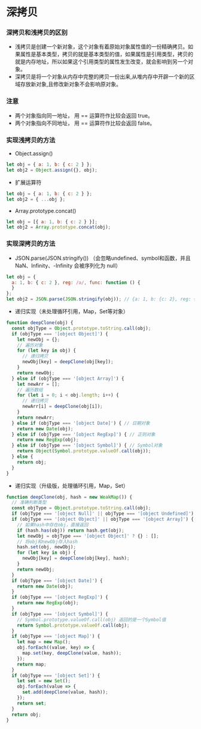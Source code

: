 # 深拷贝

### 深拷贝和浅拷贝的区别

* 浅拷贝是创建一个新对象，这个对象有着原始对象属性值的一份精确拷贝。如果属性是基本类型，拷贝的就是基本类型的值，如果属性是引用类型，拷贝的就是内存地址，所以如果这个引用类型的属性发生改变，就会影响到另一个对象。
* 深拷贝是将一个对象从内存中完整的拷贝一份出来,从堆内存中开辟一个新的区域存放新对象,且修改新对象不会影响原对象。

### 注意

* 两个对象指向同一地址， 用 == 运算符作比较会返回 true。
* 两个对象指向不同地址， 用 == 运算符作比较会返回 false。

### 实现浅拷贝的方法

* Object.assign()

```javascript
let obj = { a: 1, b: { c: 2 } };
let obj2 = Object.assign({}, obj);
```

* 扩展运算符

```javascript
let obj = { a: 1, b: { c: 2 } };
let obj2 = { ...obj };
```

* Array.prototype.concat()

```javascript
let obj = [{ a: 1, b: { c: 2 } }];
let obj2 = Array.prototype.concat(obj);
```

### 实现深拷贝的方法

* JSON.parse(JSON.stringify()) （会忽略undefined、symbol和函数，并且NaN、Infinity、-Infinity 会被序列化为 null）

```javascript
let obj = {
  a: 1, b: { c: 2 }, reg: /a/, func: function () {
  }
};
let obj2 = JSON.parse(JSON.stringify(obj)); // {a: 1, b: {c: 2}, reg: {}, func: null}
```

* 递归实现（未处理循环引用，Map，Set等对象）

```javascript
function deepClone(obj) {
  const objType = Object.prototype.toString.call(obj);
  if (objType === '[object Object]') {
    let newObj = {};
    // 遍历对象
    for (let key in obj) {
      // 递归拷贝
      newObj[key] = deepClone(obj[key]);
    }
    return newObj;
  } else if (objType === '[object Array]') {
    let newArr = [];
    // 遍历数组
    for (let i = 0; i < obj.length; i++) {
      // 递归拷贝
      newArr[i] = deepClone(obj[i]);
    }
    return newArr;
  } else if (objType === '[object Date]') { // 日期对象
    return new Date(obj);
  } else if (objType === '[object RegExp]') { // 正则对象
    return new RegExp(obj);
  } else if (objType === '[object Symbol]') { // Symbol对象
    return Object(Symbol.prototype.valueOf.call(obj));
  } else {
    return obj;
  }
}
```

* 递归实现（升级版，处理循环引用，Map，Set）

```javascript
function deepClone(obj, hash = new WeakMap()) {
  // 准确判断类型
  const objType = Object.prototype.toString.call(obj);
  if (objType === '[object Null]' || objType === '[object Undefined]') return obj;
  if (objType === '[object Object]' || objType === '[object Array]') {
    // 如果hash中存在obj，直接返回
    if (hash.has(obj)) return hash.get(obj);
    let newObj = objType === '[object Object]' ? {} : [];
    // 将obj和newObj存入hash
    hash.set(obj, newObj);
    for (let key in obj) {
      newObj[key] = deepClone(obj[key], hash);
    }
    return newObj;
  }
  if (objType === '[object Date]') {
    return new Date(obj);
  }
  if (objType === '[object RegExp]') {
    return new RegExp(obj);
  }
  if (objType === '[object Symbol]') {
    // Symbol.prototype.valueOf.call(obj) 返回的是一个Symbol值
    return Symbol.prototype.valueOf.call(obj);
  }
  if (objType === '[object Map]') {
    let map = new Map();
    obj.forEach((value, key) => {
      map.set(key, deepClone(value, hash));
    });
    return map;
  }
  if (objType === '[object Set]') {
    let set = new Set();
    obj.forEach(value => {
      set.add(deepClone(value, hash));
    });
    return set;
  }
  return obj;
}
```
